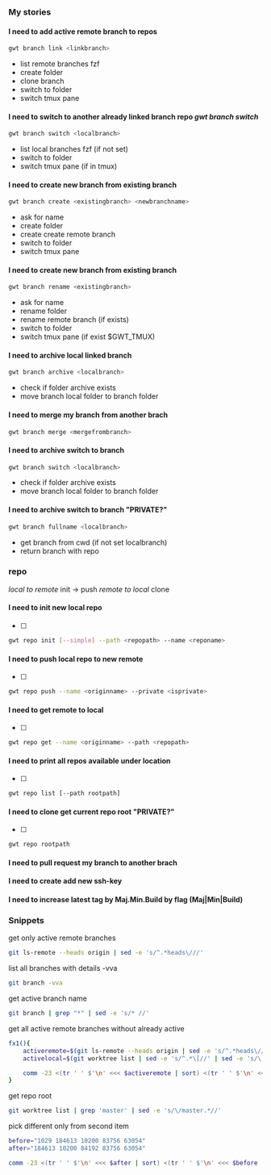 ### My stories

#### I need to add active remote branch to repos
```bash
gwt branch link <linkbranch>
```
- list remote branches fzf
- create folder
- clone branch
- switch to folder
- switch tmux pane

#### I need to switch to another already linked branch repo *gwt branch switch*
```bash
gwt branch switch <localbranch>
```
- list local branches fzf (if not set)
- switch to folder
- switch tmux pane (if in tmux)

#### I need to create new branch from existing branch
```bash
gwt branch create <existingbranch> <newbranchname>
```
- ask for name
- create folder
- create create remote branch
- switch to folder
- switch tmux pane

#### I need to create new branch from existing branch
```bash
gwt branch rename <existingbranch>
```
- ask for name
- rename folder
- rename remote branch (if exists)
- switch to folder
- switch tmux pane (if exist $GWT_TMUX)

#### I need to archive local linked branch
```bash
gwt branch archive <localbranch>
```
- check if folder archive exists
- move branch local folder to branch folder

#### I need to merge my branch from another brach
```bash
gwt branch merge <mergefrombranch>
```

#### I need to archive switch to branch
```bash
gwt branch switch <localbranch>
```
- check if folder archive exists
- move branch local folder to branch folder

#### I need to archive switch to branch "PRIVATE?"
```bash
gwt branch fullname <localbranch>
```
- get branch from cwd (if not set localbranch)
- return branch with repo

### repo
*local to remote*
init -> push
*remote to local*
clone

#### I need to init new local repo
- [ ]
```bash
gwt repo init [--simple] --path <repopath> --name <reponame>
```

#### I need to push local repo to new remote
- [ ]
```bash
gwt repo push --name <originname> --private <isprivate>
```

#### I need to get remote to local
- [ ]
```bash
gwt repo get --name <originname> --path <repopath>
```

#### I need to print all repos available under location
- [ ]
```bash
gwt repo list [--path rootpath]
```

#### I need to clone get current repo root "PRIVATE?"
- [ ]
```bash
gwt repo rootpath
```

#### I need to pull request my branch to another brach
#### I need to create add new ssh-key
#### I need to increase latest tag by Maj.Min.Build by flag (Maj|Min|Build)

### Snippets
get only active remote branches
```bash
git ls-remote --heads origin | sed -e 's/^.*heads\///'
```
list all branches with details -vva
```bash
git branch -vva
```

get active branch name
```bash
git branch | grep "*" | sed -e 's/* //'
```


get all active remote branches without already active
```bash
fx1(){
    activeremote=$(git ls-remote --heads origin | sed -e 's/^.*heads\///')
    activelocal=$(git worktree list | sed -e 's/^.*\[//' | sed -e 's/\]$//')

    comm -23 <(tr ' ' $'\n' <<< $activeremote | sort) <(tr ' ' $'\n' <<< $activelocal | sort)
}
```

get repo root
```bash
git worktree list | grep 'master' | sed -e 's/\/master.*//'
```

pick different only from second item
```bash
before="1029 184613 10200 83756 63054"
after="184613 10200 84192 83756 63054"

comm -23 <(tr ' ' $'\n' <<< $after | sort) <(tr ' ' $'\n' <<< $before | sort)
```

